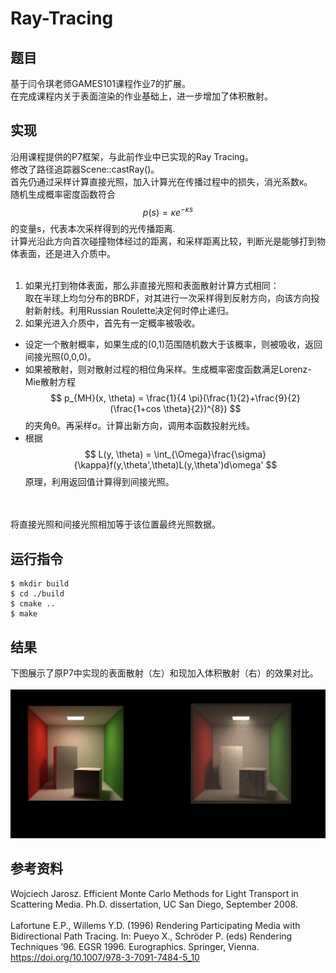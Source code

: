 # Ray-Tracing #
## 题目 ##
基于闫令琪老师GAMES101课程作业7的扩展。</br>
在完成课程内关于表面渲染的作业基础上，进一步增加了体积散射。
## 实现 ##
沿用课程提供的P7框架，与此前作业中已实现的Ray Tracing。</br>修改了路径追踪器Scene::castRay()。</br>
首先仍通过采样计算直接光照，加入计算光在传播过程中的损失，消光系数κ。</br>
随机生成概率密度函数符合 $$p(s) = \kappa e^{-\kappa s} $$
的变量s，代表本次采样得到的光传播距离.</br>
计算光沿此方向首次碰撞物体经过的距离，和采样距离比较，判断光是能够打到物体表面，还是进入介质中。</br></br>
1. 如果光打到物体表面，那么非直接光照和表面散射计算方式相同：</br>取在半球上均匀分布的BRDF，对其进行一次采样得到反射方向，向该方向投射新射线。利用Russian Roulette决定何时停止递归。</br>
2. 如果光进入介质中，首先有一定概率被吸收。
	

- 设定一个散射概率，如果生成的(0,1)范围随机数大于该概率，则被吸收，返回间接光照(0,0,0)。</br>
- 如果被散射，则对散射过程的相位角采样。生成概率密度函数满足Lorenz-Mie散射方程$$ p_{MH}(x, \theta) = \frac{1}{4 \pi}(\frac{1}{2}+\frac{9}{2}(\frac{1+cos \theta}{2})^{8}) $$的夹角θ。再采样σ。计算出新方向，调用本函数投射光线。
- 根据 $$ L(y, \theta) = \int_{\Omega}\frac{\sigma}{\kappa}f(y,\theta',\theta)L(y,\theta')d\omega' $$ 原理，利用返回值计算得到间接光照。


</br></br>将直接光照和间接光照相加等于该位置最终光照数据。</br>
## 运行指令 ##

    $ mkdir build
    $ cd ./build
    $ cmake ..
    $ make

## 结果 ##
下图展示了原P7中实现的表面散射（左）和现加入体积散射（右）的效果对比。</br></br>
![avatar](https://github.com/seeeagull/Ray-Tracing/blob/main/images/contrast.PNG)</br>

## 参考资料 ##
Wojciech Jarosz. Efficient Monte Carlo Methods for Light Transport in Scattering Media. Ph.D. dissertation, UC San Diego, September 2008.</br></br>
Lafortune E.P., Willems Y.D. (1996) Rendering Participating Media with Bidirectional Path Tracing. In: Pueyo X., Schröder P. (eds) Rendering Techniques ’96. EGSR 1996. Eurographics. Springer, Vienna. https://doi.org/10.1007/978-3-7091-7484-5_10

